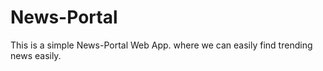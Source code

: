 # News-Portal
 This is a simple News-Portal Web App. where we can easily find trending news easily.
